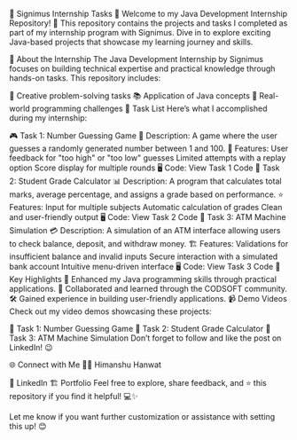 🚀 Signimus Internship Tasks 🌟 Welcome to my Java Development Internship Repository! 🌟 This repository contains the projects and tasks I completed as part of my internship program with Signimus. Dive in to explore exciting Java-based projects that showcase my learning journey and skills.

📜 About the Internship The Java Development Internship by Signimus focuses on building technical expertise and practical knowledge through hands-on tasks. This repository includes:

🧩 Creative problem-solving tasks 📚 Application of Java concepts 🎯 Real-world programming challenges 📝 Task List Here’s what I accomplished during my internship:

🎮 Task 1: Number Guessing Game 🔢 Description: A game where the user guesses a randomly generated number between 1 and 100. 
🎯 Features: User feedback for "too high" or "too low" guesses Limited attempts with a replay option Score display for multiple rounds 🖥️ Code: View Task 1 Code 🧮 
Task 2: Student Grade Calculator 📊 Description: A program that calculates total marks, average percentage, and assigns a grade based on performance.
⭐ Features: Input for multiple subjects Automatic calculation of grades Clean and user-friendly output 🖥️ Code: View Task 2 Code 🏦 
Task 3: ATM Machine Simulation 💳 Description: A simulation of an ATM interface allowing users to check balance, deposit, and withdraw money.
🏗️ Features: Validations for insufficient balance and invalid inputs Secure interaction with a simulated bank account Intuitive menu-driven interface 🖥️ Code: View
Task 3 Code 🌟 Key Highlights 📌 Enhanced my Java programming skills through practical applications. 🤝 Collaborated and learned through the CODSOFT community.
🛠️ Gained experience in building user-friendly applications. 📹 Demo Videos Check out my video demos showcasing these projects:

🎥 Task 1: Number Guessing Game 🎥 Task 2: Student Grade Calculator 🎥 Task 3: ATM Machine Simulation Don’t forget to follow and like the post on LinkedIn! 😉

🌐 Connect with Me 👨‍💻 Himanshu Hanwat

🔗 LinkedIn 🏗️ Portfolio Feel free to explore, share feedback, and ⭐ this repository if you find it helpful! 💻✨

Let me know if you want further customization or assistance with setting this up! 😊
